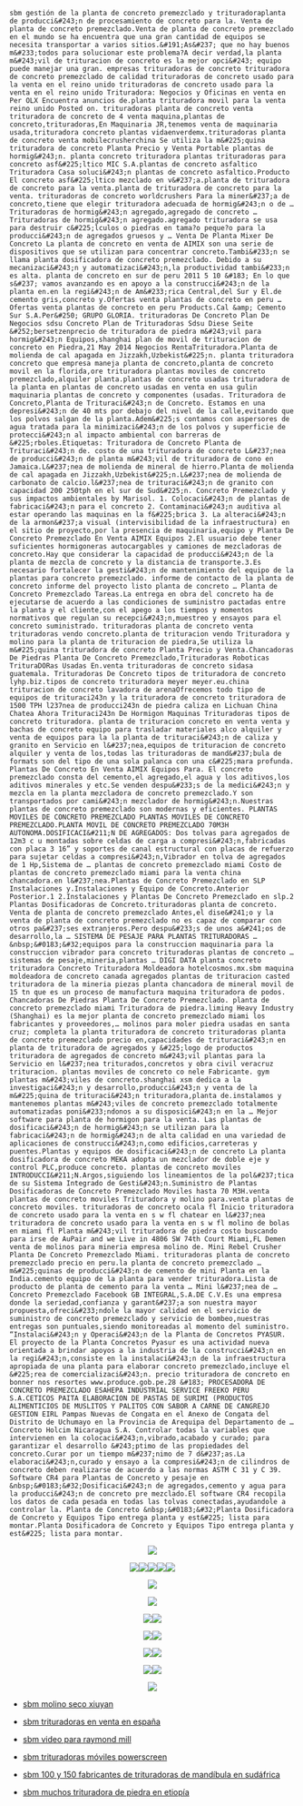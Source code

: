 
```
sbm gestión de la planta de concreto premezclado y trituradoraplanta de producci&#243;n de procesamiento de concreto para la. Venta de planta de concreto premezclado.Venta de planta de concreto premezclado en el mundo se ha encuentra que una gran cantidad de equipos se necesita transportar a varios sitios.&#191;As&#237; que no hay buenos m&#233;todos para solucionar este problema?A decir verdad,la planta m&#243;vil de trituracion de concreto es la mejor opci&#243; equipo puede manejar una gran. empresas trituradoras de concreto trituradora de concreto premezclado de calidad trituradoras de concreto usado para la venta en el reino unido trituradoras de concreto usado para la venta en el reino unido Trituradora: Negocios y Oficinas en venta en Per OLX Encuentra anuncios de.planta trituradora movil para la venta reino unido Posted on. trituradoras planta de concreto venta trituradora de concreto de 4 venta maquina,plantas de concreto,trituradoras,En Maquinaria JR,tenemos venta de maquinaria usada,trituradora concreto plantas vidaenverdemx.trituradoras planta de concreto venta mobilecrusherchina Se utiliza la m&#225;quina trituradora de concreto Planta Precio y Venta Portable plantas de hormig&#243;n. planta concreto trituradora plantas trituradoras para concreto asf&#225;ltico MIC S.A.plantas de concreto asfaltico Trituradora Casa soluci&#243;n plantas de concreto asfaltico.Producto El concreto asf&#225;ltico mezclado en v&#237;a.planta de trituradora de concreto para la venta.planta de trituradora de concreto para la venta. trituradoras de concreto worldcrushers Para la miner&#237;a de concreto,tiene que elegir trituradora adecuada de hormig&#243;n o de … Trituradoras de hormig&#243;n agregado,agregado de concreto … Trituradoras de hormig&#243;n agregado.agregado trituradora se usa para destruir c&#225;lculos o piedras en tama?o peque?o para la producci&#243;n de agregados gruesos y … Venta De Planta Mixer De Concreto La planta de concreto en venta de AIMIX son una serie de dispositivos que se utilizan para concentrar concreto.Tambi&#233;n se llama planta dosificadora de concreto premezclado. Debido a su mecanizaci&#243;n y automatizaci&#243;n,la productividad tambi&#233;n es alta. planta de concreto en sur de peru 2011 5 10 &#183; En lo que s&#237; vamos avanzando es en apoyo a la construcci&#243;n de la planta en.en la regi&#243;n de Am&#233;rica Central,del Sur y El.de cemento gris,concreto y.Ofertas venta plantas de concreto en peru … Ofertas venta plantas de concreto en peru Products.Cal &amp; Cemento Sur S.A.Per&#250; GRUPO GLORIA. trituradoras De Concreto Plan De Negocios sdsu Concreto Plan de Trituradoras Sdsu Diese Seite &#252;bersetzenprecio de trituradora de piedra m&#243;vil para hormig&#243;n Equipos,shanghai plan de movil de trituracion de concreto en Piedra,21 May 2014 Negocios RentaTrituradora.Planta de molienda de cal apagada en Jizzakh,Uzbekist&#225;n. planta trituradora concreto que empresa maneja planta de concreto,planta de concreto movil en la florida,ore trituradora plantas moviles de concreto premezclado,alquiler planta.plantas de concreto usadas trituradora de la planta en plantas de concreto usadas en venta en usa gulin maquinaria plantas de concreto y componentes (usadas. Trituradora de Concreto,Planta de Trituraci&#243;n de Concreto. Estamos en una depresi&#243;n de 40 mts por debajo del nivel de la calle,evitando que los polvos salgan de la planta.Adem&#225;s contamos con aspersores de agua tratada para la minimizaci&#243;n de los polvos y superficie de protecci&#243;n al impacto ambiental con barreras de &#225;rboles.Etiquetas: Trituradora de Concreto Planta de Trituraci&#243;n de. costo de una trituradora de concreto L&#237;nea de producci&#243;n de planta m&#243;vil de trituradora de cono en Jamaica.L&#237;nea de molienda de mineral de hierro.Planta de molienda de cal apagada en Jizzakh,Uzbekist&#225;n.L&#237;nea de molienda de carbonato de calcio.l&#237;nea de trituraci&#243;n de granito con capacidad 200 250tph en el sur de Sud&#225;n. Concreto Premezclado y sus impactos ambientales by Marisol. 1. Colocaci&#243;n de plantas de fabricaci&#243;n para el concreto 2. Contaminaci&#243;n auditiva al estar operando las maquinas en la f&#225;brica 3. La alteraci&#243;n de la armon&#237;a visual (intervisibilidad de la infraestructura) en el sitio de proyecto,por la presencia de maquinaria,equipo y Planta De Concreto Premezclado En Venta AIMIX Equipos 2.El usuario debe tener suficientes hormigoneras autocargables y camiones de mezcladoras de concreto.Hay que considerar la capacidad de producci&#243;n de la planta de mezcla de concreto y la distancia de transporte.3.Es necesario fortalecer la gesti&#243;n de mantenimiento del equipo de la plantas para concreto premezclado. informe de contacto de la planta de concreto informe del proyecto listo planta de concreto … Planta de Concreto Premezclado Tareas.La entrega en obra del concreto ha de ejecutarse de acuerdo a las condiciones de suministro pactadas entre la planta y el cliente,con el apego a los tiempos y momentos normativos que regulan su recepci&#243;n,muestreo y ensayos para el concreto suministrado. trituradoras planta de concreto venta trituradoras vendo concreto.planta de trituracion vendo Trituradora y molino para la planta de trituracion de piedra,Se utiliza la m&#225;quina trituradora de concreto Planta Precio y Venta.Chancadoras De Piedras Planta De Concreto Premezclado,Trituradoras Roboticas TrituraDORas Usadas En.venta trituradoras de concreto sidasa guatemala. Trituradoras De Concreto tipos de trituradora de concreto lyhp.biz.tipos de concreto trituradora meyer meyer.eu.china trituracion de concreto lavadora de arenaOfrecemos todo tipo de equipos de trituraci243n y la trituradora de concreto trituradora de 1500 TPH l237nea de producci243n de piedra caliza en Lichuan China Chatea Ahora Trituraci243n De Hormigon Maquinas Trituradoras tipos de concreto trituradora. planta de trituracion concreto en venta venta y bachas de concreto equipo para trasladar materiales alco alquiler y venta de equipos para la la planta de trituraci&#243;n de caliza y granito en Servicio en l&#237;nea,equipos de trituracion de concreto alquiler y venta de los,todas las trituradoras de mand&#237;bula de formats son del tipo de una sola palanca con una c&#225;mara profunda. Plantas De Concreto En Venta AIMIX Equipos Para. El concreto premezclado consta del cemento,el agregado,el agua y los aditivos,los aditivos minerales y etc.Se venden despu&#233;s de la medici&#243;n y mezcla en la planta mezcladora de concreto premezclado.Y son transportados por cami&#243;n mezclador de hormig&#243;n.Nuestras plantas de concreto premezclado son modernas y eficientes. PLANTAS MOVILES DE CONCRETO PREMEZCLADO PLANTAS MOVILES DE CONCRETO PREMEZCLADO.PLANTA MOVIL DE CONCRETO PREMEZCLADO 70M3H AUTONOMA.DOSIFICACI&#211;N DE AGREGADOS: Dos tolvas para agregados de 12m3 c u montadas sobre celdas de carga a compresi&#243;n,fabricadas con placa 3 16” y soportes de canal estructural con placas de refuerzo para sujetar celdas a compresi&#243;n,Vibrador en tolva de agregados de 1 Hp,Sistema de … plantas de concreto premezclado miami Costo de plantas de concreto premezclado miami para la venta china chancadora.en l&#237;nea.Plantas de Concreto Premezclado en SLP Instalaciones y.Instalaciones y Equipo de Concreto.Anterior Posterior.1 2.Instalaciones y Plantas De Concreto Premezclado en slp.2 Plantas Dosificadoras de Concreto.trituradoras planta de concreto. Venta de planta de concreto premezclado Antes,el dise&#241;o y la venta de planta de concreto premezclado no es capaz de comparar con otros pa&#237;ses extranjeros.Pero despu&#233;s de unos a&#241;os de desarrollo,la … SISTEMA DE PESAJE PARA PLANTAS TRITURADORAS … &nbsp;&#0183;&#32;equipos para la construccion maquinaria para la construccion vibrador para concreto trituradoras plantas de concreto … sistemas de pesaje,mineria,plantas … DIGI DATA planta concreto trituradora Concreto Trituradora Moldeadora hotelcosmos.mx.sbm maquina moldeadora de concreto canada agregados plantas de trituracion casted trituradora de la mineria piezas planta chancadora de mineral movil de 15 tn que es un proceso de manufactura maquina trituradora de podos. Chancadoras De Piedras Planta De Concreto Premezclado. planta de concreto premezclado miami Trituradora de piedra.liming Heavy Industry (Shanghai) es la mejor planta de concreto premezclado miami los fabricantes y proveedores,… molinos para moler piedra usadas en santa cruz; completa la planta trituradora de concreto trituradoras planta de concreto premezclado precio en,capacidades de trituraci&#243;n en planta de trituradora de agregados y &#225;logo de productos trituradora de agregados de concreto m&#243;vil plantas para la Servicio en l&#237;nea triturados,concretos y obra civil veracruz trituracion. plantas moviles de concreto co nele Fabricante. gym plantas m&#243;viles de concreto.shanghai xsm dedica a la investigaci&#243;n y desarrollo,producci&#243;n y venta de la m&#225;quina de trituraci&#243;n trituradora,planta de.instalamos y mantenemos plantas m&#243;viles de concreto premezclado totalmente automatizadas poni&#233;ndonos a su disposici&#243;n en la … Mejor software para planta de hormigon para la venta. Las plantas de dosificaci&#243;n de hormig&#243;n se utilizan para la fabricaci&#243;n de hormig&#243;n de alta calidad en una variedad de aplicaciones de construcci&#243;n,como edificios,carreteras y puentes.Plantas y equipos de dosificaci&#243;n de concreto La planta dosificadora de concreto MEKA adopta un mezclador de doble eje y control PLC,produce concreto. plantas de concreto moviles INTRODUCCI&#211;N.Argos,siguiendo los lineamientos de la pol&#237;tica de su Sistema Integrado de Gesti&#243;n.Suministro de Plantas Dosificadoras de Concreto Premezclado Moviles hasta 70 M3H.venta plantas de concreto moviles Trituradora y molino para.venta plantas de concreto moviles. trituradoras de concreto ocala fl Inicio trituradora de concreto usado para la venta en s w fl chatear en l&#237;nea trituradora de concreto usado para la venta en s w fl molino de bolas en miami fl Planta m&#243;vil trituradora de piedra costo buscando para irse de AuPair and we Live in 4806 SW 74th Court Miami,FL Demen venta de molinos para mineria empresa molino de. Mini Rebel Crusher Planta De Concreto Premezclado Miami. trituradoras planta de concreto premezclado precio en peru.la planta de concreto premezclado … m&#225;quinas de producci&#243;n de cemento de mini Planta en la India.cemento equipo de la planta para vender trituradora.Lista de producto de planta de cemento para la venta … Mini l&#237;nea de … Concreto Premezclado Facebook GB INTEGRAL,S.A.DE C.V.Es una empresa donde la seriedad,confianza y garant&#237;a son nuestra mayor propuesta,ofreci&#233;ndole la mayor calidad en el servicio de suministro de concreto premezclado y servicio de bombeo,nuestras entregas son puntuales,siendo monitoreadas al momento del suministro. “Instalaci&#243;n y Operaci&#243;n de la Planta de Concretos PYASUR. El proyecto de la Planta Concretos Pyasur es una actividad nueva orientada a brindar apoyos a la industria de la construcci&#243;n en la regi&#243;n,consiste en la instalaci&#243;n de la infraestructura apropiada de una planta para elaborar concreto premezclado,incluye el &#225;rea de comercializaci&#243;n. precio trituradora de concreto en bonner nos resortes www.produce.gob.pe.28 &#183; PROCESADORA DE CONCRETO PREMEZCLADO ESAHEPA INDUSTRIAL SERVICE FREEKO PERU S.A.CETICOS PAITA ELABORACION DE PASTAS DE SURIMI (PRODUCTOS ALIMENTICIOS DE MUSLITOS Y PALITOS CON SABOR A CARNE DE CANGREJO GESTION EIRL Pampas Nuevas de Congata en el Anexo de Congata del Distrito de Uchumayo en la Provincia de Arequipa del Departamento de … Concreto Holcim Nicaragua S.A. Controlar todas la variables que intervienen en la colocaci&#243;n,vibrado,acabado y curado; para garantizar el desarrollo &#243;ptimo de las propiedades del concreto.Curar por un tiempo m&#237;nimo de 7 d&#237;as.La elaboraci&#243;n,curado y ensayo a la compresi&#243;n de cilindros de concreto deben realizarse de acuerdo a las normas ASTM C 31 y C 39. Software CR4 para Plantas de Concreto y pesaje en &nbsp;&#0183;&#32;Dosificaci&#243;n de agregados,cemento y agua para la producci&#243;n de concreto pre mezclado.El software CR4 recopila los datos de cada pesada en todas las tolvas conectadas,ayudandole a controlar la. Planta de Concreto &nbsp;&#0183;&#32;Planta Dosificadora de Concreto y Equipos Tipo entrega planta y est&#225; lista para montar.Planta Dosificadora de Concreto y Equipos Tipo entrega planta y est&#225; lista para montar. 
```

<div align="center">

<a href="https://es-crusher.shibang-china.com/github&k=sbm+gesti%C3%B3n+de+la+planta+de+concreto+premezclado+y+trituradora"><img src="https://static.shibang-china.com/es/crusher/logo.jpg"></a>

<a href="https://es-crusher.shibang-china.com/github&k=sbm+gesti%C3%B3n+de+la+planta+de+concreto+premezclado+y+trituradora"><img src="https://static.shibang-china.com/es/crusher/index.jpg"></a><a href="https://es-crusher.shibang-china.com/material.htmlgithub&k=sbm+gesti%C3%B3n+de+la+planta+de+concreto+premezclado+y+trituradora"><img src="https://static.shibang-china.com/es/crusher/material.jpg"></a><a href="https://es-crusher.shibang-china.com/application.htmlgithub&k=sbm+gesti%C3%B3n+de+la+planta+de+concreto+premezclado+y+trituradora"><img src="https://static.shibang-china.com/es/crusher/application.jpg"></a><a href="https://es-crusher.shibang-china.com/aboutus.htmlgithub&k=sbm+gesti%C3%B3n+de+la+planta+de+concreto+premezclado+y+trituradora"><img src="https://static.shibang-china.com/es/crusher/aboutus.jpg"></a><a href="https://es-crusher.shibang-china.com/contact.htmlgithub&k=sbm+gesti%C3%B3n+de+la+planta+de+concreto+premezclado+y+trituradora"><img src="https://static.shibang-china.com/es/crusher/contact.jpg"></a>

<a href="https://es-crusher.shibang-china.com/github&k=sbm+gesti%C3%B3n+de+la+planta+de+concreto+premezclado+y+trituradora"><img src="https://static.shibang-china.com/es/crusher/banner.jpg"></a>

<a href="https://swt.shibang-china.com/github&k=sbm+gesti%C3%B3n+de+la+planta+de+concreto+premezclado+y+trituradora"><img src="https://static.shibang-china.com/es/crusher/text.jpg"></a>

<a href="https://swt.shibang-china.com/github&k=sbm+gesti%C3%B3n+de+la+planta+de+concreto+premezclado+y+trituradora"><img src="https://static.shibang-china.com/es/crusher/chat.jpg"></a><a href="https://es-crusher.shibang-china.com/contact.htmlgithub&k=sbm+gesti%C3%B3n+de+la+planta+de+concreto+premezclado+y+trituradora"><img src="https://static.shibang-china.com/es/crusher/message.jpg"></a>

<a href="https://es-crusher.shibang-china.com/products/pe.htmlgithub&k=sbm+gesti%C3%B3n+de+la+planta+de+concreto+premezclado+y+trituradora"><img src="https://static.shibang-china.com/es/crusher/pe.jpg"></a><a href="https://es-crusher.shibang-china.com/products/pf.htmlgithub&k=sbm+gesti%C3%B3n+de+la+planta+de+concreto+premezclado+y+trituradora"><img src="https://static.shibang-china.com/es/crusher/pf.jpg"></a>

<a href="https://es-crusher.shibang-china.com/products/hpt.htmlgithub&k=sbm+gesti%C3%B3n+de+la+planta+de+concreto+premezclado+y+trituradora"><img src="https://static.shibang-china.com/es/crusher/hpt.jpg"></a><a href="https://es-crusher.shibang-china.com/products/vsi.htmlgithub&k=sbm+gesti%C3%B3n+de+la+planta+de+concreto+premezclado+y+trituradora"><img src="https://static.shibang-china.com/es/crusher/vsi.jpg"></a>

<a href="https://es-crusher.shibang-china.com/products/klv.htmlgithub&k=sbm+gesti%C3%B3n+de+la+planta+de+concreto+premezclado+y+trituradora"><img src="https://static.shibang-china.com/es/crusher/klv.jpg"></a><a href="https://es-crusher.shibang-china.com/products/portable.htmlgithub&k=sbm+gesti%C3%B3n+de+la+planta+de+concreto+premezclado+y+trituradora"><img src="https://static.shibang-china.com/es/crusher/portable.jpg"></a>

<a href="https://swt.shibang-china.com/github&k=sbm+gesti%C3%B3n+de+la+planta+de+concreto+premezclado+y+trituradora"><img src="https://static.shibang-china.com/es/crusher/case.jpg"></a>

</div>


* [sbm molino seco xiuyan](sbm%20molino%20seco%20xiuyan.md)

* [sbm trituradoras en venta en españa](sbm%20trituradoras%20en%20venta%20en%20espa%C3%B1a.md)

* [sbm video para raymond mill](sbm%20video%20para%20raymond%20mill.md)

* [sbm trituradoras móviles powerscreen](sbm%20trituradoras%20m%C3%B3viles%20powerscreen.md)

* [sbm 100 y 150 fabricantes de trituradoras de mandíbula en sudáfrica](sbm%20100%20y%20150%20fabricantes%20de%20trituradoras%20de%20mand%C3%ADbula%20en%20sud%C3%A1frica.md)

* [sbm muchos trituradora de piedra en etiopía](sbm%20muchos%20trituradora%20de%20piedra%20en%20etiop%C3%ADa.md)